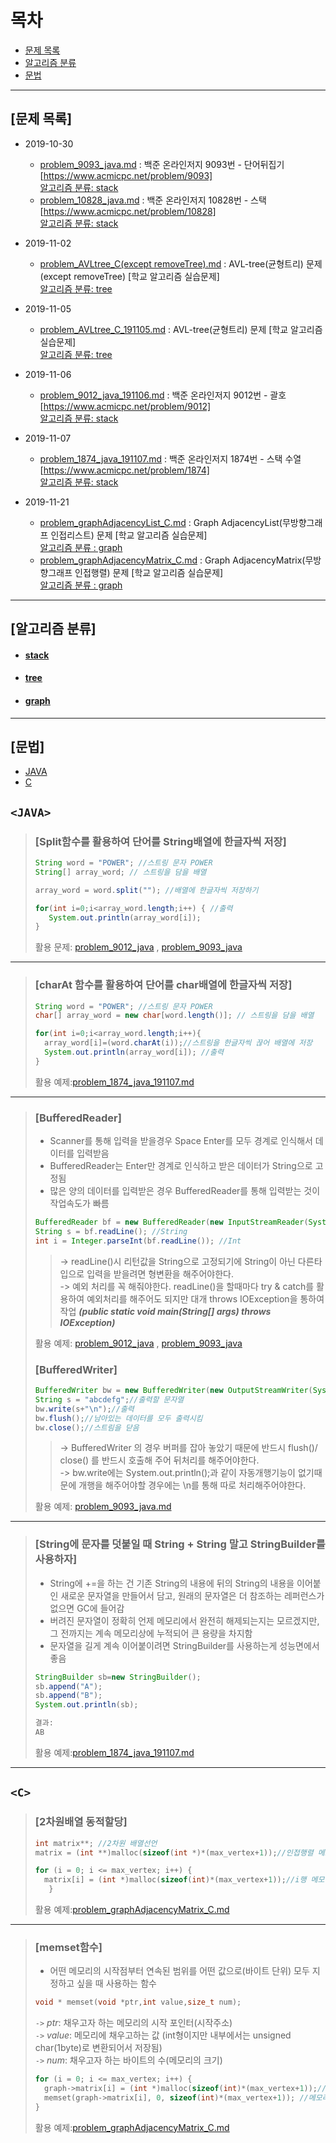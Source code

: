 # 목차

- [문제 목록](#문제-목록)
- [알고리즘 분류](#알고리즘-분류)
- [문법](#문법)

---

## [문제 목록]

- 2019-10-30
  - [problem_9093_java.md](https://github.com/DevLimK1/Algorithm/blob/master/stack/problem_9093_java.md) : 백준 온라인저지 9093번 - 단어뒤집기 [https://www.acmicpc.net/problem/9093]<br>
    [알고리즘 분류: stack](https://github.com/DevLimK1/Algorithm/tree/master/stack)
  - [problem_10828_java.md](https://github.com/DevLimK1/Algorithm/blob/master/stack/problem_10828_java.md) : 백준 온라인저지 10828번 - 스택 [https://www.acmicpc.net/problem/10828]<br>
    [알고리즘 분류: stack](https://github.com/DevLimK1/Algorithm/tree/master/stack)
- 2019-11-02

  - [problem_AVLtree_C(except removeTree).md](<https://github.com/DevLimK1/Algorithm/blob/master/tree/problem_AVLtree_C(except%20removeTree)191102.md>) : AVL-tree(균형트리) 문제 (except removeTree) [학교 알고리즘 실습문제]<br>
    [알고리즘 분류: tree](https://github.com/DevLimK1/Algorithm/tree/master/tree)

- 2019-11-05

  - [problem_AVLtree_C_191105.md](https://github.com/DevLimK1/Algorithm/blob/master/tree/problem_AVLtree_C_191105.md) : AVL-tree(균형트리) 문제 [학교 알고리즘 실습문제] <br>
    [알고리즘 분류: tree](https://github.com/DevLimK1/Algorithm/tree/master/tree)

- 2019-11-06

  - [problem_9012_java_191106.md](https://github.com/DevLimK1/Algorithm/blob/master/stack/problem_9012_java_191106.md) : 백준 온라인저지 9012번 - 괄호
    [https://www.acmicpc.net/problem/9012]<br>
    [알고리즘 분류: stack](https://github.com/DevLimK1/Algorithm/tree/master/stack)

- 2019-11-07

  - [problem_1874_java_191107.md](https://github.com/DevLimK1/Algorithm/blob/master/stack/problem_1874_java_191107.md) : 백준 온라인저지 1874번 - 스택 수열 <br>
    [https://www.acmicpc.net/problem/1874]<br>
    [알고리즘 분류: stack](https://github.com/DevLimK1/Algorithm/tree/master/stack)

- 2019-11-21
  - [problem_graphAdjacencyList_C.md](https://github.com/DevLimK1/Algorithm/blob/master/graph/problem_graphAdjacencyList_C.md) : Graph AdjacencyList(무방향그래프 인접리스트) 문제 [학교 알고리즘 실습문제] <br>
    [알고리즘 분류 : graph](https://github.com/DevLimK1/Algorithm/tree/master/graph)
  - [problem_graphAdjacencyMatrix_C.md](https://github.com/DevLimK1/Algorithm/blob/master/graph/problem_graphAdjacencyMatrix_C.md) : Graph AdjacencyMatrix(무방향그래프 인접행렬) 문제 [학교 알고리즘 실습문제] <br>
    [알고리즘 분류 : graph](https://github.com/DevLimK1/Algorithm/tree/master/graph)

---

## [알고리즘 분류]

- #### [stack](https://github.com/DevLimK1/Algorithm/tree/master/stack)
- #### [tree](https://github.com/DevLimK1/Algorithm/tree/master/tree)
- #### [graph](https://github.com/DevLimK1/Algorithm/tree/master/graph)

---

## [문법]

- [JAVA](#<JAVA>)
- [C](#<C>)

## `<JAVA>`

> ### [Split함수를 활용하여 단어를 String배열에 한글자씩 저장]
>
> ```java
> String word = "POWER"; //스트링 문자 POWER
> String[] array_word; // 스트링을 담을 배열
>
> array_word = word.split(""); //배열에 한글자씩 저장하기
>
> for(int i=0;i<array_word.length;i++) { //출력
>    System.out.println(array_word[i]);
> }
> ```
>
> 활용 문제: [problem_9012_java](https://github.com/DevLimK1/Algorithm/blob/master/stack/problem_9012_java_191106.md) , [problem_9093_java](https://github.com/DevLimK1/Algorithm/blob/master/stack/problem_9093_java.md)

---

> ### [charAt 함수를 활용하여 단어를 char배열에 한글자씩 저장]
>
> ```java
> String word = "POWER"; //스트링 문자 POWER
> char[] array_word = new char[word.length()]; // 스트링을 담을 배열
>
> for(int i=0;i<array_word.length;i++){
> 	array_word[i]=(word.charAt(i));//스트링을 한글자씩 끊어 배열에 저장
> 	System.out.println(array_word[i]); //출력
> }
> ```
>
> 활용 예제:[problem_1874_java_191107.md](https://github.com/DevLimK1/Algorithm/blob/master/stack/problem_1874_java_191107.md)

<!-- https://coding-factory.tistory.com/73 -->

---

> ### [BufferedReader]
>
> - Scanner를 통해 입력을 받을경우 Space Enter를 모두 경계로 인식해서 데이터를 입력받음
> - BufferedReader는 Enter만 경계로 인식하고 받은 데이터가 String으로 고정됨
> - 많은 양의 데이터를 입력받은 경우 BufferedReader를 통해 입력받는 것이 작업속도가 빠름
>
> ```java
> BufferedReader bf = new BufferedReader(new InputStreamReader(System.in)); //선언
> String s = bf.readLine(); //String
> int i = Integer.parseInt(bf.readLine()); //Int
> ```
>
> > -> readLine()시 리턴값을 String으로 고정되기에 String이 아닌 다른타입으로 입력을 받을려면 형변환을 해주어야한다.<br>
> > -> 예외 처리를 꼭 해줘야한다. readLine()을 할때마다 try & catch를 활용하여 예외처리를 해주어도 되지만 대개 throws IOException을 통하여 작업 **_(public static void main(String[] args) throws IOException)_**
>
> 활용 예제: [problem_9012_java](https://github.com/DevLimK1/Algorithm/blob/master/stack/problem_9012_java_191106.md) , [problem_9093_java](https://github.com/DevLimK1/Algorithm/blob/master/stack/problem_9093_java.md)
>
> ### [BufferedWriter]
>
> ```java
> BufferedWriter bw = new BufferedWriter(new OutputStreamWriter(System.out));//선언
> String s = "abcdefg";//출력할 문자열
> bw.write(s+"\n");//출력
> bw.flush();//남아있는 데이터를 모두 출력시킴
> bw.close();//스트림을 닫음
> ```
>
> > -> BufferedWriter 의 경우 버퍼를 잡아 놓았기 때문에 반드시 flush()/ close() 를 반드시 호출해 주어 뒤처리를 해주어야한다.<br>
> > -> bw.write에는 System.out.println();과 같이 자동개행기능이 없기때문에 개행을 해주어야할 경우에는 \n를 통해 따로 처리해주어야한다.
>
> 활용 예제: [problem_9093_java.md](https://github.com/DevLimK1/Algorithm/blob/master/stack/problem_9093_java.md)

<!-- https://coding-factory.tistory.com/251 -->

---

> ### [String에 문자를 덧붙일 때 String + String 말고 StringBuilder를 사용하자]
>
> - String에 +=을 하는 건 기존 String의 내용에 뒤의 String의 내용을 이어붙인 새로운 문자열을 만들어서 담고, 원래의 문자열은 더 참조하는 레퍼런스가 없으면 GC에 들어감
> - 버려진 문자열이 정확히 언제 메모리에서 완전히 해제되는지는 모르겠지만, 그 전까지는 계속 메모리상에 누적되어 큰 용량을 차지함
> - 문자열을 길게 계속 이어붙이려면 StringBuilder를 사용하는게 성능면에서 좋음
>
> ```java
> StringBuilder sb=new StringBuilder();
> sb.append("A");
> sb.append("B");
> System.out.println(sb);
>
> 결과:
> AB
> ```
>
> 활용 예제:[problem_1874_java_191107.md](https://github.com/DevLimK1/Algorithm/blob/master/stack/problem_1874_java_191107.md)

<!-- https://hardlearner.tistory.com/288 -->
<!-- https://www.acmicpc.net/board/view/37647 -->

---

## `<C>`

> ### [2차원배열 동적할당]
>
> ```C
> int matrix**; //2차원 배열선언
> matrix = (int **)malloc(sizeof(int *)*(max_vertex+1));//인접행렬 메모리 할당
>
> for (i = 0; i <= max_vertex; i++) {
>   matrix[i] = (int *)malloc(sizeof(int)*(max_vertex+1));//i행 메모리 할당
>    }
>
> ```
>
> 활용 예제:[problem_graphAdjacencyMatrix_C.md](https://github.com/DevLimK1/Algorithm/blob/master/graph/problem_graphAdjacencyMatrix_C.md)

---

> ### [memset함수]
>
> - 어떤 메모리의 시작점부터 연속된 범위를 어떤 값으로(바이트 단위) 모두 지정하고 싶을 때 사용하는 함수
>
> ```C
> void * memset(void *ptr,int value,size_t num);
> ```
>
> `->` _ptr_: 채우고자 하는 메모리의 시작 포인터(시작주소)<br> `->` _value_: 메모리에 채우고하는 값 (int형이지만 내부에서는 unsigned char(1byte)로 변환되어서 저장됨)<br> `->` _num_: 채우고자 하는 바이트의 수(메모리의 크기)
>
> ```C
> for (i = 0; i <= max_vertex; i++) {
>   graph->matrix[i] = (int *)malloc(sizeof(int)*(max_vertex+1));//i행 메모리 할당
>   memset(graph->matrix[i], 0, sizeof(int)*(max_vertex+1)); //메모리 0으로 초기화
> }
> ```
>
> 활용 예제:[problem_graphAdjacencyMatrix_C.md](https://github.com/DevLimK1/Algorithm/blob/master/graph/problem_graphAdjacencyMatrix_C.md)
